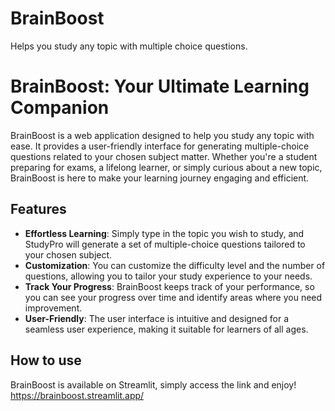# BrainBoost
Helps you study any topic with multiple choice questions.

# BrainBoost: Your Ultimate Learning Companion
BrainBoost is a web application designed to help you study any topic with ease. It provides a user-friendly interface for generating multiple-choice questions related to your chosen subject matter. Whether you're a student preparing for exams, a lifelong learner, or simply curious about a new topic, BrainBoost is here to make your learning journey engaging and efficient.

## Features
- **Effortless Learning**: Simply type in the topic you wish to study, and StudyPro will generate a set of multiple-choice questions tailored to your chosen subject.
- **Customization**: You can customize the difficulty level and the number of questions, allowing you to tailor your study experience to your needs.
- **Track Your Progress**: BrainBoost keeps track of your performance, so you can see your progress over time and identify areas where you need improvement.
- **User-Friendly**: The user interface is intuitive and designed for a seamless user experience, making it suitable for learners of all ages.

## How to use
BrainBoost is available on Streamlit, simply access the link and enjoy!
https://brainboost.streamlit.app/
